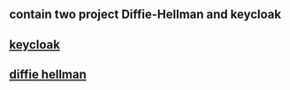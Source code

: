 ## contain two project Diffie-Hellman and keycloak

## [keycloak](keycloak_drf/README.md)

## [diffie hellman](DiffieHellman/README.md)
